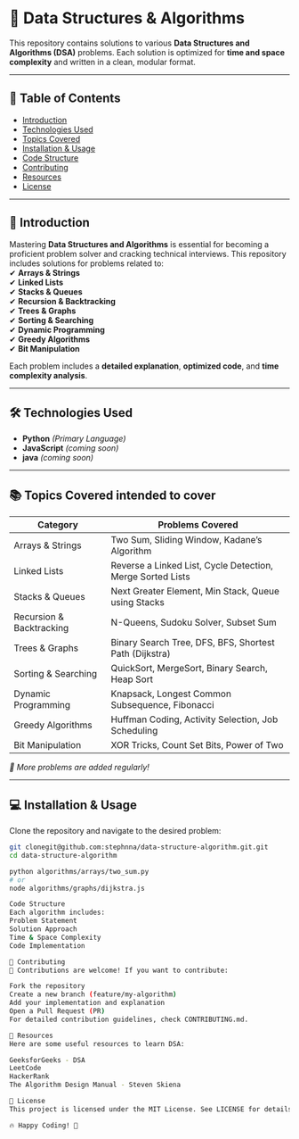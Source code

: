 # 🚀 Data Structures & Algorithms  

This repository contains solutions to various **Data Structures and Algorithms (DSA)** problems. Each solution is optimized for **time and space complexity** and written in a clean, modular format.  

---

## 📖 Table of Contents  
- [Introduction](#-introduction)  
- [Technologies Used](#-technologies-used)  
- [Topics Covered](#-topics-covered)  
- [Installation & Usage](#-installation--usage)  
- [Code Structure](#-code-structure)  
- [Contributing](#-contributing)  
- [Resources](#-resources)  
- [License](#-license)  

---

## 🚀 Introduction  
Mastering **Data Structures and Algorithms** is essential for becoming a proficient problem solver and cracking technical interviews. This repository includes solutions for problems related to:  
✔ **Arrays & Strings**  
✔ **Linked Lists**  
✔ **Stacks & Queues**  
✔ **Recursion & Backtracking**  
✔ **Trees & Graphs**  
✔ **Sorting & Searching**  
✔ **Dynamic Programming**  
✔ **Greedy Algorithms**  
✔ **Bit Manipulation**  

Each problem includes a **detailed explanation**, **optimized code**, and **time complexity analysis**.  

---

## 🛠 Technologies Used  
- **Python** *(Primary Language)*  
- **JavaScript** *(coming soon)*  
- **java** *(coming soon)*  

---

## 📚 Topics Covered intended to cover 

| Category          | Problems Covered |
|------------------|----------------|
| Arrays & Strings | Two Sum, Sliding Window, Kadane’s Algorithm |
| Linked Lists | Reverse a Linked List, Cycle Detection, Merge Sorted Lists |
| Stacks & Queues | Next Greater Element, Min Stack, Queue using Stacks |
| Recursion & Backtracking | N-Queens, Sudoku Solver, Subset Sum |
| Trees & Graphs | Binary Search Tree, DFS, BFS, Shortest Path (Dijkstra) |
| Sorting & Searching | QuickSort, MergeSort, Binary Search, Heap Sort |
| Dynamic Programming | Knapsack, Longest Common Subsequence, Fibonacci |
| Greedy Algorithms | Huffman Coding, Activity Selection, Job Scheduling |
| Bit Manipulation | XOR Tricks, Count Set Bits, Power of Two |


*📌 More problems are added regularly!*  

---

## 💻 Installation & Usage  
Clone the repository and navigate to the desired problem:  

```sh
git clonegit@github.com:stephnna/data-structure-algorithm.git.git
cd data-structure-algorithm

python algorithms/arrays/two_sum.py
# or
node algorithms/graphs/dijkstra.js

Code Structure
Each algorithm includes:
Problem Statement
Solution Approach
Time & Space Complexity
Code Implementation

🤝 Contributing
🚀 Contributions are welcome! If you want to contribute:

Fork the repository
Create a new branch (feature/my-algorithm)
Add your implementation and explanation
Open a Pull Request (PR)
For detailed contribution guidelines, check CONTRIBUTING.md.

📌 Resources
Here are some useful resources to learn DSA:

GeeksforGeeks - DSA
LeetCode
HackerRank
The Algorithm Design Manual - Steven Skiena

📜 License
This project is licensed under the MIT License. See LICENSE for details.

🔥 Happy Coding! 🚀